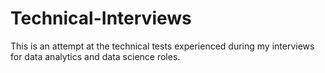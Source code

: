 # Technical-Interviews
This is an attempt at the technical tests experienced during my interviews for data analytics and data science roles.
